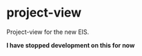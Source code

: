 project-view
============

Project-view for the new EIS.

**I have stopped development on this for now**
